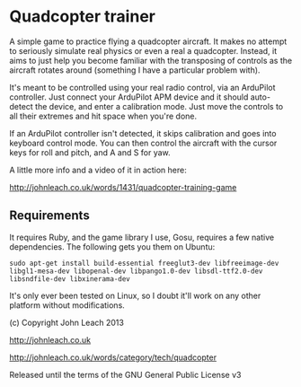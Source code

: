 # Quadcopter trainer

A simple game to practice flying a quadcopter aircraft. It makes no
attempt to seriously simulate real physics or even a real a
quadcopter. Instead, it aims to just help you become familiar with the
transposing of controls as the aircraft rotates around (something I
have a particular problem with).

It's meant to be controlled using your real radio control, via an
ArduPilot controller. Just connect your ArduPilot APM device and it
should auto-detect the device, and enter a calibration mode. Just move
the controls to all their extremes and hit space when you're done.

If an ArduPilot controller isn't detected, it skips calibration and
goes into keyboard control mode. You can then control the aircraft
with the cursor keys for roll and pitch, and A and S for yaw.

A little more info and a video of it in action here:

http://johnleach.co.uk/words/1431/quadcopter-training-game

## Requirements

It requires Ruby, and the game library I use, Gosu, requires a few
native dependencies. The following gets you them on Ubuntu:

    sudo apt-get install build-essential freeglut3-dev libfreeimage-dev libgl1-mesa-dev libopenal-dev libpango1.0-dev libsdl-ttf2.0-dev libsndfile-dev libxinerama-dev

It's only ever been tested on Linux, so I doubt it'll work on any
other platform without modifications.

(c) Copyright John Leach 2013

http://johnleach.co.uk

http://johnleach.co.uk/words/category/tech/quadcopter

Released until the terms of the GNU General Public License v3
